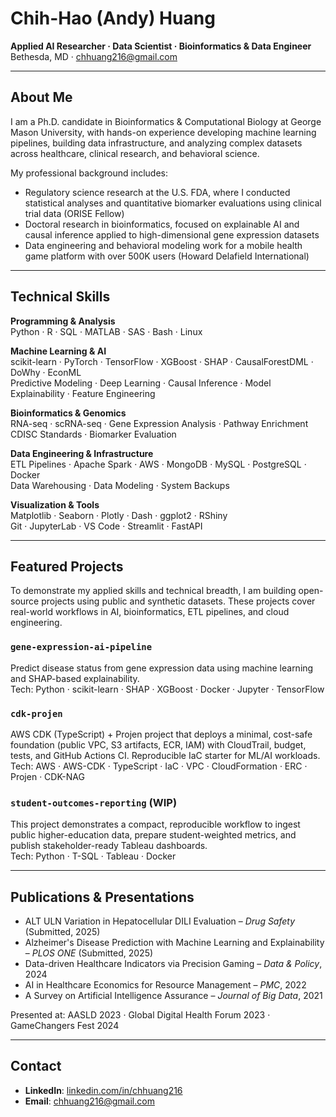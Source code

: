 # Chih-Hao (Andy) Huang

**Applied AI Researcher · Data Scientist · Bioinformatics & Data Engineer**  
Bethesda, MD · chhuang216@gmail.com  

---

## About Me

I am a Ph.D. candidate in Bioinformatics & Computational Biology at George Mason University, with hands-on experience developing machine learning pipelines, building data infrastructure, and analyzing complex datasets across healthcare, clinical research, and behavioral science.

My professional background includes:
- Regulatory science research at the U.S. FDA, where I conducted statistical analyses and quantitative biomarker evaluations using clinical trial data (ORISE Fellow)
- Doctoral research in bioinformatics, focused on explainable AI and causal inference applied to high-dimensional gene expression datasets
- Data engineering and behavioral modeling work for a mobile health game platform with over 500K users (Howard Delafield International)

---

## Technical Skills

**Programming & Analysis**  
Python · R · SQL · MATLAB · SAS · Bash · Linux

**Machine Learning & AI**  
scikit-learn · PyTorch · TensorFlow · XGBoost · SHAP · CausalForestDML · DoWhy · EconML  
Predictive Modeling · Deep Learning · Causal Inference · Model Explainability · Feature Engineering

**Bioinformatics & Genomics**  
RNA-seq · scRNA-seq · Gene Expression Analysis · Pathway Enrichment  
CDISC Standards · Biomarker Evaluation

**Data Engineering & Infrastructure**  
ETL Pipelines · Apache Spark · AWS · MongoDB · MySQL · PostgreSQL · Docker  
Data Warehousing · Data Modeling · System Backups

**Visualization & Tools**  
Matplotlib · Seaborn · Plotly · Dash · ggplot2 · RShiny  
Git · JupyterLab · VS Code · Streamlit · FastAPI

---

## Featured Projects

To demonstrate my applied skills and technical breadth, I am building open-source projects using public and synthetic datasets. These projects cover real-world workflows in AI, bioinformatics, ETL pipelines, and cloud engineering.

### `gene-expression-ai-pipeline`  
Predict disease status from gene expression data using machine learning and SHAP-based explainability.  
Tech: Python · scikit-learn · SHAP · XGBoost · Docker · Jupyter · TensorFlow

### `cdk-projen`
AWS CDK (TypeScript) + Projen project that deploys a minimal, cost-safe foundation (public VPC, S3 artifacts, ECR, IAM) with CloudTrail, budget, tests, and GitHub Actions CI. Reproducible IaC starter for ML/AI workloads.  
Tech: AWS · AWS-CDK · TypeScript · IaC · VPC · CloudFormation · ERC · Projen · CDK-NAG

### `student-outcomes-reporting`  (WIP)  
This project demonstrates a compact, reproducible workflow to ingest public higher-education data, prepare student-weighted metrics, and publish stakeholder-ready Tableau dashboards.  
Tech: Python · T-SQL · Tableau · Docker


---

## Publications & Presentations

- ALT ULN Variation in Hepatocellular DILI Evaluation – *Drug Safety* (Submitted, 2025)  
- Alzheimer's Disease Prediction with Machine Learning and Explainability – *PLOS ONE* (Submitted, 2025)  
- Data-driven Healthcare Indicators via Precision Gaming – *Data & Policy*, 2024  
- AI in Healthcare Economics for Resource Management – *PMC*, 2022  
- A Survey on Artificial Intelligence Assurance – *Journal of Big Data*, 2021  

Presented at: AASLD 2023 · Global Digital Health Forum 2023 · GameChangers Fest 2024

---

## Contact

- **LinkedIn**: [linkedin.com/in/chhuang216](https://linkedin.com/in/chhuang216)  
- **Email**: chhuang216@gmail.com  
